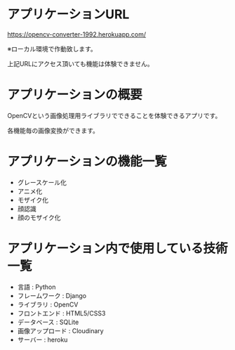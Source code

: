 # アプリケーションURL

https://opencv-converter-1992.herokuapp.com/

※ローカル環境で作動致します。

上記URLにアクセス頂いても機能は体験できません。

# アプリケーションの概要

OpenCVという画像処理用ライブラリでできることを体験できるアプリです。

各機能毎の画像変換ができます。

# アプリケーションの機能一覧

* グレースケール化
* アニメ化
* モザイク化
* 顔認識
* 顔のモザイク化

# アプリケーション内で使用している技術一覧

* 言語 : Python
* フレームワーク : Django
* ライブラリ : OpenCV
* フロントエンド : HTML5/CSS3
* データベース : SQLite
* 画像アップロード : Cloudinary
* サーバー : heroku
